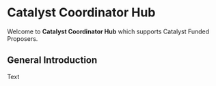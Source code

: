 # Catalyst Coordinator Hub

Welcome to **Catalyst Coordinator Hub** which supports Catalyst Funded Proposers.

## General Introduction

Text
